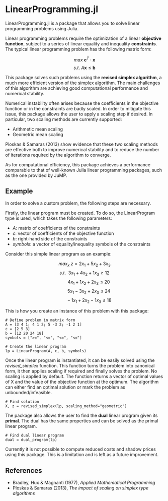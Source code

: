 # LinearProgramming.jl

LinearProgramming.jl is a package that allows you to solve linear programming problems using Julia.

Linear programming problems require the optimization of a linear **objective function**, subject to a series of linear equality and inequality **constraints**.
The typical linear programming problem has the following matrix form:

$$max \ \textbf{c}^T \cdot \textbf{x}$$
$$s.t. \ A\textbf{x} \leq \textbf{b} $$

This package solves such problems using the **revised simplex algorithm**, a much more efficient version of the simplex algorithm. The main challenges of this algorithm are achieving good computational performance and numerical stability. 

Numerical instability often arises because the coefficients in the objective function or in the constraints are badly scaled. In order to mitigate this issue, this package allows the user to apply a scaling step if desired. In particular, two scaling methods are currently supported:
- Arithmetic mean scaling
- Geometric mean scaling

Ploskas & Samaras (2013) show evidence that these two scaling methods are effective both to improve numerical stability and to reduce the number of iterations required by the algorithm to converge.

As for computational efficiency, this package achieves a performance comparable to that of well-known Julia linear programming packages, such as the one provided by JuMP. 

## Example

In order to solve a custom problem, the following steps are necessary.

Firstly, the linear program must be created. To do so, the LinearProgram type is used, which takes the following parameters:
- *A*: matrix of coefficients of the constraints
- *c*: vector of coefficients of the objective function
- *b*: right-hand side of the constraints
- *symbols*: a vector of equality/inequality symbols of the constraints

Consider this simple linear program as an example:

$$max_x \ z = 2x_1 + 5x_2 + 3x_3$$
$$s.t. \ \ 3x_1 + 4x_2 + 1x_3 \geq 12$$
$$\ \ \ \ \ \ \ 4x_1 + 1x_2 + 2x_3 \leq 20$$
$$\ \ \ \ \ \ \ 5x_1 - 3x_2 + 2x_3 \leq 24$$
$$\ \ \ \ \ \ \ -1x_1 + 2x_2 - 1x_3 \leq 18$$

This is how you create an instance of this problem with this package:

    # Define problem in matrix form
    A = [3 4 1; 4 1 2; 5 -3 2; -1 2 1]
    c = [2 5 3]
    b = [12 20 24 18]
    symbols = [">=", "<=", "<=", "<="]

    # Create the linear program
    lp = LinearProgram(A, c, b, symbols)

Once the linear program is instantiated, it can be easily solved using the *revised_simplex* function. This function turns the problem into canonical form, it then applies scaling if required and finally solves the problem. No scaling is applied by default. The function returns a vector of optimal values of X and the value of the objective function at the optimum. The algorithm can either find an optimal solution or mark the problem as unbounded/infeasible.

    # Find solution
    X, z = revised_simplex(lp, scaling_method="geometric")

The package also allows the user to find the **dual** linear program given its **primal**. The dual has the same properties and can be solved as the primal linear program.

    # Find dual linear program
    dual = dual_program(lp)

Currently it is not possible to compute reduced costs and shadow prices using this package. This is a limitation and is left as a future improvement. 

## References

- Bradley, Hux & Magnanti (1977), *Applied Mathematical Programming*
- Ploskas & Samaras (2013), *The impact of scaling on simplex type algorithms*
